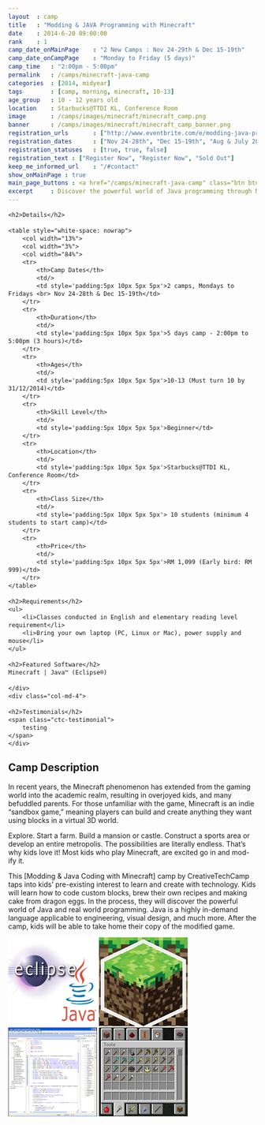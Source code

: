 ```yaml
---
layout 	: camp
title 	: "Modding & JAVA Programming with Minecraft"
date 	: 2014-6-20 09:00:00
rank    : 1
camp_date_onMainPage 	: "2 New Camps : Nov 24-29th & Dec 15-19th"
camp_date_onCampPage 	: "Monday to Friday (5 days)"
camp_time	: "2:00pm - 5:00pm"
permalink   : /camps/minecraft-java-camp
categories  : [2014, midyear]
tags	    : [camp, morning, minecraft, 10-13]
age_group 	: 10 - 12 years old
location	: Starbucks@TTDI KL, Conference Room
image		: /camps/images/minecraft/minecraft_camp.png
banner		: /camps/images/minecraft/minecraft_camp_banner.png
registration_urls		: ["http://www.eventbrite.com/e/modding-java-programming-with-minecraft-2014-year-end-tickets-14009347335", "http://www.eventbrite.com/e/modding-java-programming-with-minecraft-2014-year-end-tickets-14009349341", "http://www.eventbrite.com/o/creative-tech-camp-6795798913?past=1"]
registration_dates		: ["Nov 24-28th", "Dec 15-19th", "Aug & July 2014"]
registration_statuses	: [true, true, false]
registration_text : ["Register Now", "Register Now", "Sold Out"]
keep_me_informed_url	: "/#contact"
show_onMainPage : true
main_page_buttons : <a href="/camps/minecraft-java-camp" class="btn btn-lg pad-c btn-green">More details</a>
excerpt		: Discover the powerful world of Java programming through Minecraft. Start with the fundamentals of Java and Minecraft tools, then start modding!
---
```


<div class="row">
    <div class="col-md-8">

    <h2>Details</h2>

    <table style="white-space: nowrap">
        <col width="13%">
        <col width="3%">
        <col width="84%">
        <tr>
            <th>Camp Dates</th>
            <td/>
            <td style='padding:5px 10px 5px 5px'>2 camps, Mondays to Fridays <br> Nov 24-28th & Dec 15-19th</td>
        </tr>
        <tr>
            <th>Duration</th>
            <td/>
            <td style='padding:5px 10px 5px 5px'>5 days camp - 2:00pm to 5:00pm (3 hours)</td>
        </tr>
        <tr>
            <th>Ages</th>
            <td/>
            <td style='padding:5px 10px 5px 5px'>10-13 (Must turn 10 by 31/12/2014)</td>
        </tr>	
        <tr>
            <th>Skill Level</th>
            <td/>
            <td style='padding:5px 10px 5px 5px'>Beginner</td>
        </tr>
        <tr>
            <th>Location</th>
            <td/>
            <td style='padding:5px 10px 5px 5px'>Starbucks@TTDI KL, Conference Room</td>
        </tr>
        <tr>
            <th>Class Size</th>
            <td/>
            <td style='padding:5px 10px 5px 5px'> 10 students (minimum 4 students to start camp)</td>
        </tr>
        <tr>
            <th>Price</th>
            <td/>
            <td style='padding:5px 10px 5px 5px'>RM 1,099 (Early bird: RM 999)</td>
        </tr>
    </table>

    <h2>Requirements</h2>
    <ul>
        <li>Classes conducted in English and elementary reading level requirement</li>
        <li>Bring your own laptop (PC, Linux or Mac), power supply and mouse</li>
    </ul>

    <h2>Featured Software</h2>
    Minecraft | Java™ (Eclipse®)
    
    </div>
    <div class="col-md-4">
    
    <h2>Testimonials</h2>
    <span class="ctc-testimonial">
        testing
    </span>
    </div>
</div>
    


<h2>Camp Description</h2>

<div class="row">
    <div class="col-md-8">
        <p>
            In recent years, the Minecraft phenomenon has extended from the gaming world into the academic realm, resulting in overjoyed kids, and many befuddled parents. For those unfamiliar with the game, Minecraft is an indie “sandbox game,” meaning players can build and create anything they want using blocks in a virtual 3D world. 
        </p>
        <p>
            Explore. Start a farm. Build a mansion or castle. Construct a sports area or develop an entire metropolis. The possibilities are literally endless. That’s why kids love it! Most kids who play Minecraft, are excited go in and mod-ify it. 
        </p>
        <p>
            This [Modding & Java Coding with Minecraft] camp by CreativeTechCamp taps into kids’ pre-existing interest to learn and create with technology. Kids will learn how to code custom blocks, brew their own recipes and making cake from dragon eggs. In the process, they will discover the powerful world of Java and real world programming. Java is a highly in-demand language applicable to engineering, visual design, and much more. After the camp, kids will be able to take home their copy of the modified game.
        </p>
    </div>
    <div class="col-md-4">
        <img class="pad img-responsive ctc-camp-imgs" src="/camps/images/minecraft/1.png"/>
        <img class="pad img-responsive ctc-camp-imgs" src="/camps/images/minecraft/2.png"/>
        <img class="pad img-responsive ctc-camp-imgs" src="/camps/images/minecraft/3.png"/>
        <img class="pad img-responsive ctc-camp-imgs" src="/camps/images/minecraft/4.png"/>
    </div>
</div>
